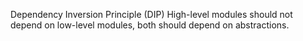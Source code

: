 Dependency Inversion Principle (DIP)
High-level modules should not depend on low-level modules, both should depend on abstractions.
